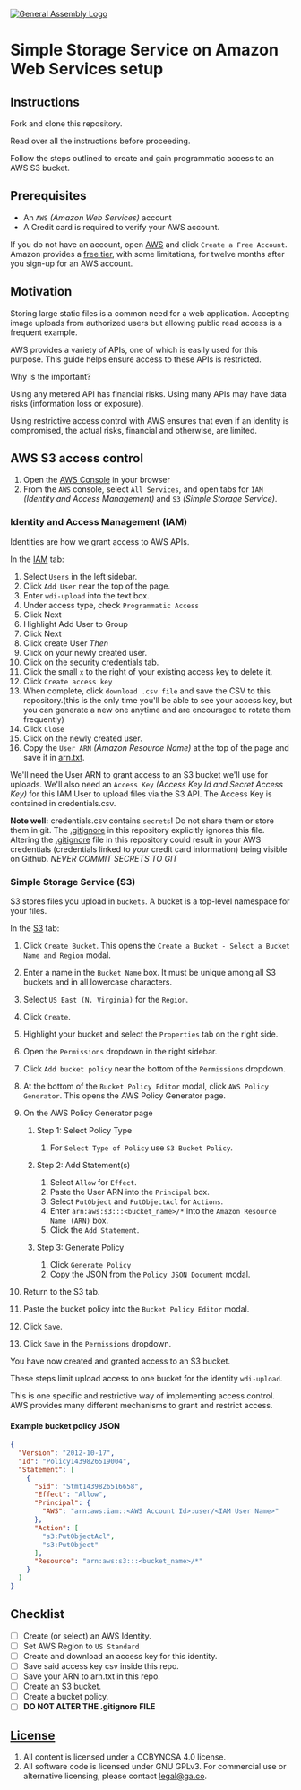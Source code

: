 [![General Assembly Logo](https://camo.githubusercontent.com/1a91b05b8f4d44b5bbfb83abac2b0996d8e26c92/687474703a2f2f692e696d6775722e636f6d2f6b6538555354712e706e67)](https://generalassemb.ly/education/web-development-immersive)

# Simple Storage Service on Amazon Web Services setup

## Instructions

Fork and clone this repository.

Read over all the instructions before proceeding.

Follow the steps outlined to create and gain programmatic access to an AWS S3
 bucket.

## Prerequisites

-   An `AWS` _(Amazon Web Services)_ account
-   A Credit card is required to verify your AWS account.

If you do not have an account, open [AWS](https://aws.amazon.com/) and click
 `Create a Free Account`.
Amazon provides a [free tier](http://aws.amazon.com/free/),
 with some limitations, for twelve months after you sign-up for an AWS account.

## Motivation

Storing large static files is a common need for a web application.
Accepting image uploads from authorized users but allowing public read access is
 a frequent example.

AWS provides a variety of APIs, one of which is easily used for this purpose.
This guide helps ensure access to these APIs is restricted.

Why is the important?

Using any metered API has financial risks.  Using many APIs may have data risks
 (information loss or exposure).

Using restrictive access control with AWS ensures that even if an identity is
 compromised, the actual risks, financial and otherwise, are limited.

## AWS S3 access control

1.  Open the [AWS Console](https://console.aws.amazon.com/console/) in your
 browser
1.  From the `AWS` console, select `All Services`, and open tabs for
 `IAM` _(Identity and Access Management)_ and `S3` _(Simple Storage Service)_.

### Identity and Access Management (IAM)

Identities are how we grant access to AWS APIs.

In the [IAM](https://console.aws.amazon.com/iam) tab:


1.  Select `Users` in the left sidebar.
1.  Click `Add User` near the top of the page.
1.  Enter `wdi-upload` into the text box.
1.  Under access type, check `Programmatic Access`
1.  Click Next
1.  Highlight Add User to Group
1.  Click Next
1.  Click create User
_Then_
1.  Click on your newly created user.
1.  Click on the security credentials tab.
1.  Click the small `x` to the right of your existing access key to delete it.
1.  Click `Create access key`
1.  When complete, click `download .csv file` and save the CSV to this repository.(this is
the only time you'll be able to see your access key, but you can generate a new one anytime
and are encouraged to rotate them frequently)
1.  Click `Close`
1.  Click on the newly created user.
1.  Copy the `User ARN` _(Amazon Resource Name)_ at the top of the page and save it in [arn.txt](arn.txt).

We'll need the User ARN to grant access to an S3 bucket we'll use for uploads.
We'll also need an `Access Key` _(Access Key Id and Secret Access Key)_ for this
 IAM User to upload files via the S3 API.
The Access Key is contained in credentials.csv.

**Note well:** credentials.csv contains `secrets`!
Do not share them or store them in git.
The [.gitignore](.gitignore) in this repository explicitly ignores this file. Altering the [.gitignore](.gitignore) file
in this repository could result in your AWS credentials (credentials linked to *your* credit card information) being visible on Github. *NEVER COMMIT SECRETS TO GIT*

### Simple Storage Service (S3)

S3 stores files you upload in `buckets`.  A bucket is a top-level namespace
 for your files.

In the [S3](https://console.aws.amazon.com/s3) tab:

1.  Click `Create Bucket`.
 This opens the `Create a Bucket - Select a Bucket Name and Region` modal.
1.  Enter a name in the `Bucket Name` box. It must be unique among all S3
 buckets and in all lowercase characters.
1.  Select `US East (N. Virginia)` for the `Region`.
1.  Click `Create`.
1.  Highlight your bucket and select the `Properties` tab on the right side.
1.  Open the `Permissions` dropdown in the right sidebar.
1.  Click `Add bucket policy` near the bottom of the `Permissions` dropdown.
1.  At the bottom of the `Bucket Policy Editor` modal,
 click `AWS Policy Generator`.  This opens the AWS Policy Generator page.
1.  On the AWS Policy Generator page

    1.  Step 1: Select Policy Type

        1.  For `Select Type of Policy` use `S3 Bucket Policy`.

    1.  Step 2: Add Statement(s)

        1.  Select `Allow` for `Effect`.
        1.  Paste the User ARN into the `Principal` box.
        1.  Select `PutObject` and `PutObjectAcl` for `Actions`.
        1.  Enter `arn:aws:s3:::<bucket_name>/*` into the
          `Amazon Resource Name (ARN)` box.
        1.  Click the `Add Statement`.

    1.  Step 3: Generate Policy

        1.  Click `Generate Policy`
        1.  Copy the JSON from the `Policy JSON Document` modal.

1.  Return to the S3 tab.
1.  Paste the bucket policy into the `Bucket Policy Editor` modal.
1.  Click `Save`.
1.  Click `Save` in the `Permissions` dropdown.

You have now created and granted access to an S3 bucket.

These steps limit upload access to one bucket for the identity `wdi-upload`.

This is one specific and restrictive way of implementing access control.
AWS provides many different mechanisms to grant and restrict access.

#### Example bucket policy JSON

```json
{
  "Version": "2012-10-17",
  "Id": "Policy1439826519004",
  "Statement": [
    {
      "Sid": "Stmt1439826516658",
      "Effect": "Allow",
      "Principal": {
        "AWS": "arn:aws:iam::<AWS Account Id>:user/<IAM User Name>"
      },
      "Action": [
        "s3:PutObjectAcl",
        "s3:PutObject"
      ],
      "Resource": "arn:aws:s3:::<bucket_name>/*"
    }
  ]
}
```

## Checklist

-   [ ] Create (or select) an AWS Identity.
-   [ ] Set AWS Region to `US Standard`
-   [ ] Create and download an access key for this identity.
-   [ ] Save said access key csv inside this repo.
-   [ ] Save your ARN to arn.txt in this repo.
-   [ ] Create an S3 bucket.
-   [ ] Create a bucket policy.
-   [ ] **DO NOT ALTER THE .gitignore FILE**

## [License](LICENSE)

1.  All content is licensed under a CC­BY­NC­SA 4.0 license.
1.  All software code is licensed under GNU GPLv3. For commercial use or
    alternative licensing, please contact legal@ga.co.
